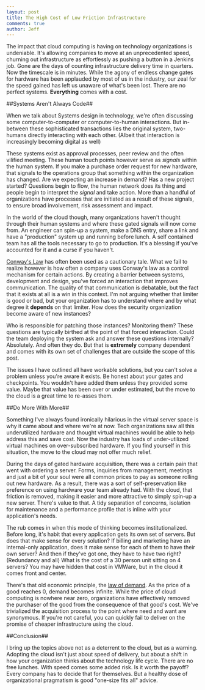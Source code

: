 ```yaml
---
layout: post
title: The High Cost of Low Friction Infrastructure
comments: true
author: Jeff
---
```


The impact that cloud computing is having on technology organizations is undeniable. It's allowing companies to move at an unprecedented speed, churning out infrastructure as effortlessly as pushing a button in a Jenkins job. Gone are the days of counting infrastructure delivery time in quarters. Now the timescale is in minutes.  While the agony of endless change gates for hardware has been applauded by most of us in the industry, our zeal for the speed gained has left us unaware of what's been lost. There are no perfect systems. **Everything** comes with a cost.

##Systems Aren't Always Code##

When we talk about Systems design in technology, we're often discussing some computer-to-computer or computer-to-human interactions. But in-between these sophisticated transactions lies the original system, two-humans directly interacting with each other. (Albeit that interaction is increasingly becoming digital as well)

These systems exist as approval processes, peer review and the often vilified meeting. These human touch points however serve as *signals* within the human system. If you make a purchase order request for new hardware, that signals to the operations group that something within the organization has changed. Are we expecting an increase in demand? Has a new project started? Questions begin to flow, the human network does its thing and people begin to interpret the *signal* and take action. More than a handful of organizations have processes that are initiated as a result of these signals, to ensure broad involvement, risk assessment and impact. 

In the world of the cloud though, many organizations haven't thought through their human systems and where these gated signals will now come from. An engineer can spin-up a system, make a DNS entry, share a link and have a "production" system up and running before lunch. A self contained team has all the tools necessary to go to production. It's a blessing if you've accounted for it and a curse if you haven't. 

[Conway's Law](https://en.wikipedia.org/Conways_Law) has often been used as a cautionary tale. What we fail to realize however is how often a company uses Conway's law as a control mechanism for certain actions. By creating a barrier between systems, development and design, you've forced an interaction that improves communication. The quality of that communication is debatable, but the fact that it exists at all is a win in this context. I'm not arguing whether that limiter is good or bad, but your organization has to understand where and by what degree it **depends** on that limiter.  How does the security organization become aware of new instances? 

Who is responsible for patching those instances? Monitoring them? These questions are typically birthed at the point of that forced interaction. Could the team deploying the system ask and answer these questions internally? Absolutely. And often they do. But that is **extremely** company dependent and comes with its own set of challenges that are outside the scope of this post. 

The issues I have outlined all have workable solutions, but you can't solve a problem unless you're aware it exists. Be honest about your gates and checkpoints. You wouldn't have added them unless they provided some value. Maybe that value has been over or under estimated, but the move to the cloud is a great time to re-asses them.

##Do More With More##

Something I've always found ironically hilarious in the virtual server space is why it came about and where we're at now. Tech organizations saw all this underutilized hardware and thought virtual machines would be able to help address this and save cost. Now the industry has loads of under-utilized virtual machines on over-subscribed hardware. If you find yourself in this situation, the move to the cloud may not offer much relief.

During the days of gated hardware acquisition, there was a certain pain that went with ordering a server. Forms, inquiries from management, meetings and just a bit of your soul were all common prices to pay as someone rolling out new hardware. As a result, there was a sort of self-preservation like preference on using hardware your team already had. With the cloud, that friction is removed, making it easier and more attractive to simply spin-up a new server. There's value to that. A tidy separation of concerns, isolation for maintenance and a performance profile that is inline with your application's needs. 

The rub comes in when this mode of thinking becomes institutionalized. Before long, it's habit that every application gets its own set of servers. But does that make sense for every solution? If billing and marketing have an internal-only application, does it make sense for each of them to have their own server? And then if they've got one, they have to have two right? (Redundancy and all) What is the cost of a 30 person unit sitting on 4 servers? You may have hidden that cost in VMWare, but in the cloud it comes front and center.

There's that old economic principle, the [law of demand](https://en.wikipedia.org/wiki/Law_of_demand). As the price of a good reaches 0, demand becomes infinite. While the price of cloud computing is nowhere near zero, organizations have effectively removed the purchaser of the good from the consequence of that good's cost. We've trivialized the acquisition process to the point where need and want are synonymous. If you're not careful, you can quickly fail to deliver on the promise of cheaper infrastructure using the cloud. 

##Conclusion##

I bring up the topics above not as a deterrent to the cloud, but as a warning. Adopting the cloud isn't just about speed of delivery, but about a shift in how your organization thinks about the technology life cycle. There are no free lunches. With speed comes some added risk. Is it worth the payoff? Every company has to decide that for themselves. But a healthy dose of organizational pragmatism is good "one-size fits all" advice.

